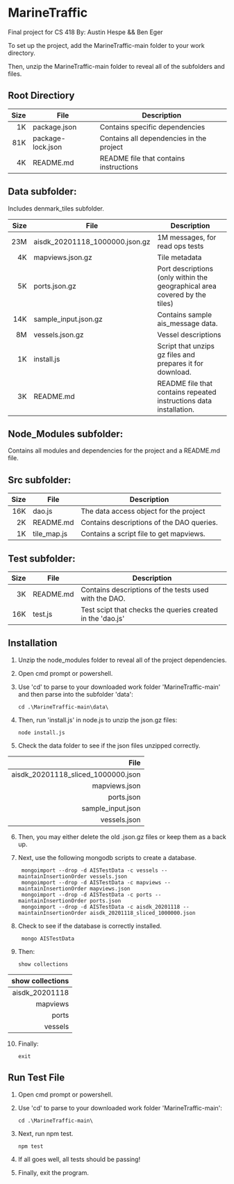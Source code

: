 # MarineTraffic
Final project for CS 418
By: Austin Hespe && Ben Eger

To set up the project, add the MarineTraffic-main folder to your work directory. 

Then, unzip the MarineTraffic-main folder to reveal all of the subfolders and files. 


## Root Directiory 

|  Size| File                 |   Description                              | 
|-----:|----------------------|--------------------------------------------| 
|   1K | package.json         | Contains specific dependencies             |
|  81K | package-lock.json    | Contains all dependencies in the project   |
|   4K | README.md            | README file that contains instructions     |

## Data subfolder:

Includes denmark_tiles subfolder.
	
|  Size| File                            | Description                                                               | 
|-----:|---------------------------------|---------------------------------------------------------------------------| 
|  23M | aisdk_20201118_1000000.json.gz  | 1M messages, for read ops tests                                           |          
|   4K | mapviews.json.gz                | Tile metadata                                                             |
|   5K | ports.json.gz                   | Port descriptions (only within the geographical area covered by the tiles)|
|  14K | sample_input.json.gz            | Contains sample ais_message data.             							 |
|   8M | vessels.json.gz                 | Vessel descriptions                                                       |
|   1K | install.js                      | Script that unzips gz files and prepares it for download.                 |
|   3K | README.md						 | README file that contains repeated instructions data installation.		 |

## Node_Modules subfolder:

Contains all modules and dependencies for the project and a README.md file.


## Src subfolder:

|  Size| File        | Description                               | 
|-----:|-------------|-------------------------------------------| 
|  16K | dao.js      | The data access object for the project    | 
|   2K | README.md   | Contains descriptions of the DAO queries. |
|   1K | tile_map.js | Contains a script file to get mapviews.   |  


## Test subfolder:

|  Size| File      | Description                                                | 
|-----:|-----------|----------------------------------------------------------- | 
|   3K  | README.md | Contains descriptions of the tests used with the DAO.    |
|  16K  | test.js   | Test scipt that checks the queries created in the 'dao.js' |


## Installation

1. Unzip the node_modules folder to reveal all of the project dependencies.

2. Open cmd prompt or powershell.

3. Use 'cd' to parse to your downloaded work folder 'MarineTraffic-main'
   and then parse into the subfolder 'data':

	~~~~~~~~~~~~~~{.bash}
	cd .\MarineTraffic-main\data\
	~~~~~~~~~~~~~~~~~~~

4. Then, run 'install.js' in node.js to unzip the json.gz files:

	~~~~~~~~~~~~~~{.bash}
	node install.js
	~~~~~~~~~~~~~~~~~~~
	
5. Check the data folder to see if the json files unzipped correctly. 

| File 								 |
|-----------------------------------:|
| aisdk_20201118_sliced_1000000.json |
| mapviews.json  					 |
| ports.json					     | 
| sample_input.json					 |
| vessels.json 						 |

6. Then, you may either delete the old .json.gz files or keep them as a back up.
	
7. Next, use the following mongodb scripts to create a database.

	~~~~~~~~~~~~~~{.bash}
     mongoimport --drop -d AISTestData -c vessels --maintainInsertionOrder vessels.json
     mongoimport --drop -d AISTestData -c mapviews --maintainInsertionOrder mapviews.json
     mongoimport --drop -d AISTestData -c ports --maintainInsertionOrder ports.json
     mongoimport --drop -d AISTestData -c aisdk_20201118 --maintainInsertionOrder aisdk_20201118_sliced_1000000.json
     ~~~~~~~~~~~~~~~~~~~
   
8. Check to see if the database is correctly installed.
	
	~~~~~~~~~~~~~~{.bash}
     mongo AISTestData
	 ~~~~~~~~~~~~~~~~~~~
	
9. Then:

	~~~~~~~~~~~~~~{.mongodb}
	show collections
	~~~~~~~~~~~~~~~~~~~

|show collections|
|---------------:|
| aisdk_20201118 |
| mapviews       |
| ports          | 
| vessels        |

10. Finally:

	~~~~~~~~~~~~~~.(.bash)
	exit
	~~~~~~~~~~~~~~~~~~~
 
## Run Test File
 
1. Open cmd prompt or powershell.

2. Use 'cd' to parse to your downloaded work folder 'MarineTraffic-main':

	~~~~~~~~~~~~~~{.bash}
	cd .\MarineTraffic-main\
	~~~~~~~~~~~~~~~~~~~
	
3. Next, run npm test.

	~~~~~~~~~~~~~~{.bash}
	npm test
	~~~~~~~~~~~~~~~~~~~
	
4. If all goes well, all tests should be passing!

5. Finally, exit the program.
